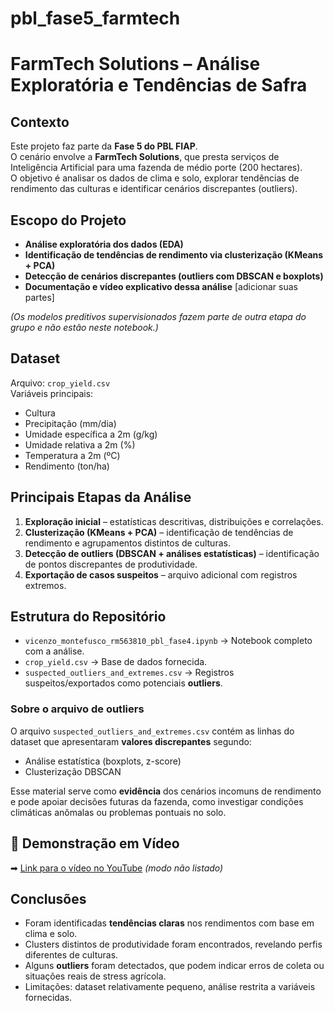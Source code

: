 # pbl_fase5_farmtech

# FarmTech Solutions – Análise Exploratória e Tendências de Safra

## Contexto
Este projeto faz parte da **Fase 5 do PBL FIAP**.  
O cenário envolve a **FarmTech Solutions**, que presta serviços de Inteligência Artificial para uma fazenda de médio porte (200 hectares).  
O objetivo é analisar os dados de clima e solo, explorar tendências de rendimento das culturas e identificar cenários discrepantes (outliers).

## Escopo do Projeto
- **Análise exploratória dos dados (EDA)**  
- **Identificação de tendências de rendimento via clusterização (KMeans + PCA)**  
- **Detecção de cenários discrepantes (outliers com DBSCAN e boxplots)**  
- **Documentação e vídeo explicativo dessa análise**
[adicionar suas partes]

*(Os modelos preditivos supervisionados fazem parte de outra etapa do grupo e não estão neste notebook.)*

## Dataset
Arquivo: `crop_yield.csv`  
Variáveis principais:
- Cultura  
- Precipitação (mm/dia)  
- Umidade específica a 2m (g/kg)  
- Umidade relativa a 2m (%)  
- Temperatura a 2m (ºC)  
- Rendimento (ton/ha)  

## Principais Etapas da Análise
1. **Exploração inicial** – estatísticas descritivas, distribuições e correlações.  
2. **Clusterização (KMeans + PCA)** – identificação de tendências de rendimento e agrupamentos distintos de culturas.  
3. **Detecção de outliers (DBSCAN + análises estatísticas)** – identificação de pontos discrepantes de produtividade.  
4. **Exportação de casos suspeitos** – arquivo adicional com registros extremos.  

## Estrutura do Repositório
- `vicenzo_montefusco_rm563810_pbl_fase4.ipynb` → Notebook completo com a análise.  
- `crop_yield.csv` → Base de dados fornecida.  
- `suspected_outliers_and_extremes.csv` → Registros suspeitos/exportados como potenciais **outliers**.  

### Sobre o arquivo de outliers
O arquivo `suspected_outliers_and_extremes.csv` contém as linhas do dataset que apresentaram **valores discrepantes** segundo:
- Análise estatística (boxplots, z-score)  
- Clusterização DBSCAN  

Esse material serve como **evidência** dos cenários incomuns de rendimento e pode apoiar decisões futuras da fazenda, como investigar condições climáticas anômalas ou problemas pontuais no solo.

## 🎥 Demonstração em Vídeo
➡ [Link para o vídeo no YouTube](COLOQUE_AQUI_SEU_LINK) *(modo não listado)*

## Conclusões
- Foram identificadas **tendências claras** nos rendimentos com base em clima e solo.  
- Clusters distintos de produtividade foram encontrados, revelando perfis diferentes de culturas.  
- Alguns **outliers** foram detectados, que podem indicar erros de coleta ou situações reais de stress agrícola.  
- Limitações: dataset relativamente pequeno, análise restrita a variáveis fornecidas.  
